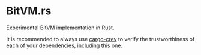 # BitVM.rs

Experimental BitVM implementation in Rust.

It is recommended to always use [cargo-crev](https://github.com/crev-dev/cargo-crev)
to verify the trustworthiness of each of your dependencies, including this one.